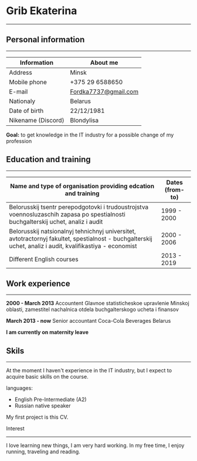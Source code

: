 # Grib Ekaterina

---

## Personal information

---
Information| About me
---|---
Address| Minsk
Mobile phone| +375 29 6588650
E-mail| Fordka7737@gmail.com
Nationaly| Belarus
Date of birth| 22/12/1981
Nikename (Discord)| Blondylisa

**Goal:** to get knowledge in the IT industry for a possible change of my profession

## Education and training

---
Name and type of organisation providing edcation and training| Dates (from-to)
---|---
Belorusskij tsentr perepodgotovki i trudoustrojstva voennosluzaschih zapasa po spestialnosti buchgalterskij uchet, analiz i audit| 1999 - 2000
Belorusskij natsionalnyj tehnichnyj universitet, avtotractornyj fakultet, spestialnost -    buchgalterskij uchet, analiz i audit, kvalifikastiya - economist| 2000 - 2006
Different English courses| 2013 - 2019

## Work experience

---
**2000 - March 2013**
Accountent
Glavnoe statisticheskoe upravlenie Minskoj oblasti, zamestitel nachalnica otdela buchgalterskogo ucheta i finansov

**March 2013 - now**
Senior accountant
Coca-Cola Beverages Belarus

**I am currently on maternity leave**

## Skils

---
At the moment I haven't experience in the IT industry, but I expect to acquire basic skills on the course.

languages:

+ English Pre-Intermediate (A2)
+ Russian native speaker

My first project is this CV.

 Interest

---
I love learning new things, I am very hard working. In my free time, I enjoy running, traveling and reading.

